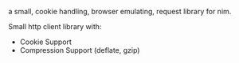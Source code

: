 a small, cookie handling, browser emulating, request library for nim.

Small http client library with:

- Cookie Support
- Compression Support (deflate, gzip)